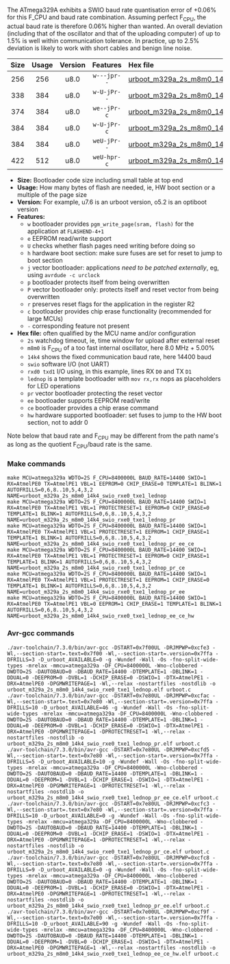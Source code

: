 The ATmega329A exhibits a SWIO baud rate quantisation error of +0.06% for this F_CPU and baud rate combination. Assuming perfect F<sub>CPU</sub>, the actual baud rate is therefore 0.06% higher than wanted. An overall deviation (including that of the oscillator and that of the uploading computer) of up to 1.5% is well within communication tolerance. In practice, up to 2.5% deviation is likely to work with short cables and benign line noise.

|Size|Usage|Version|Features|Hex file|
|:-:|:-:|:-:|:-:|:--|
|256|256|u8.0|`w---jpr--`|[urboot_m329a_2s_m8m0_14k4_swio_rxe0_txe1_lednop.hex](https://raw.githubusercontent.com/stefanrueger/urboot.hex/main/mcus/atmega329a/watchdog_2_s/internal_oscillator_m%2B5.00%25/%2B8m000000_hz/%2B%2B14k4_baud/uart0_rxe0_txe1/lednop/urboot_m329a_2s_m8m0_14k4_swio_rxe0_txe1_lednop.hex)|
|338|384|u8.0|`w-U-jPr--`|[urboot_m329a_2s_m8m0_14k4_swio_rxe0_txe1_lednop_pr.hex](https://raw.githubusercontent.com/stefanrueger/urboot.hex/main/mcus/atmega329a/watchdog_2_s/internal_oscillator_m%2B5.00%25/%2B8m000000_hz/%2B%2B14k4_baud/uart0_rxe0_txe1/lednop/urboot_m329a_2s_m8m0_14k4_swio_rxe0_txe1_lednop_pr.hex)|
|374|384|u8.0|`we--jPr-c`|[urboot_m329a_2s_m8m0_14k4_swio_rxe0_txe1_lednop_pr_ee_ce.hex](https://raw.githubusercontent.com/stefanrueger/urboot.hex/main/mcus/atmega329a/watchdog_2_s/internal_oscillator_m%2B5.00%25/%2B8m000000_hz/%2B%2B14k4_baud/uart0_rxe0_txe1/lednop/urboot_m329a_2s_m8m0_14k4_swio_rxe0_txe1_lednop_pr_ee_ce.hex)|
|384|384|u8.0|`w-U-jPr-c`|[urboot_m329a_2s_m8m0_14k4_swio_rxe0_txe1_lednop_pr_ce.hex](https://raw.githubusercontent.com/stefanrueger/urboot.hex/main/mcus/atmega329a/watchdog_2_s/internal_oscillator_m%2B5.00%25/%2B8m000000_hz/%2B%2B14k4_baud/uart0_rxe0_txe1/lednop/urboot_m329a_2s_m8m0_14k4_swio_rxe0_txe1_lednop_pr_ce.hex)|
|384|384|u8.0|`weU-jPr--`|[urboot_m329a_2s_m8m0_14k4_swio_rxe0_txe1_lednop_pr_ee.hex](https://raw.githubusercontent.com/stefanrueger/urboot.hex/main/mcus/atmega329a/watchdog_2_s/internal_oscillator_m%2B5.00%25/%2B8m000000_hz/%2B%2B14k4_baud/uart0_rxe0_txe1/lednop/urboot_m329a_2s_m8m0_14k4_swio_rxe0_txe1_lednop_pr_ee.hex)|
|422|512|u8.0|`weU-hpr-c`|[urboot_m329a_2s_m8m0_14k4_swio_rxe0_txe1_lednop_ee_ce_hw.hex](https://raw.githubusercontent.com/stefanrueger/urboot.hex/main/mcus/atmega329a/watchdog_2_s/internal_oscillator_m%2B5.00%25/%2B8m000000_hz/%2B%2B14k4_baud/uart0_rxe0_txe1/lednop/urboot_m329a_2s_m8m0_14k4_swio_rxe0_txe1_lednop_ee_ce_hw.hex)|

- **Size:** Bootloader code size including small table at top end
- **Usage:** How many bytes of flash are needed, ie, HW boot section or a multiple of the page size
- **Version:** For example, u7.6 is an urboot version, o5.2 is an optiboot version
- **Features:**
  + `w` bootloader provides `pgm_write_page(sram, flash)` for the application at `FLASHEND-4+1`
  + `e` EEPROM read/write support
  + `U` checks whether flash pages need writing before doing so
  + `h` hardware boot section: make sure fuses are set for reset to jump to boot section
  + `j` vector bootloader: applications *need to be patched externally*, eg, using `avrdude -c urclock`
  + `p` bootloader protects itself from being overwritten
  + `P` vector bootloader only: protects itself and reset vector from being overwritten
  + `r` preserves reset flags for the application in the register R2
  + `c` bootloader provides chip erase functionality (recommended for large MCUs)
  + `-` corresponding feature not present
- **Hex file:** often qualified by the MCU name and/or configuration
  + `2s` watchdog timeout, ie, time window for upload after external reset
  + `m8m0` is F<sub>CPU</sub> of a too fast internal oscillator, here 8.0 MHz + 5.00%
  + `14k4` shows the fixed communication baud rate, here 14400 baud
  + `swio` software I/O (not UART)
  + `rxd0 txd1` I/O using, in this example, lines RX `D0` and TX `D1`
  + `lednop` is a template bootloader with `mov rx,rx` nops as placeholders for LED operations
  + `pr` vector bootloader protecting the reset vector
  + `ee` bootloader supports EEPROM read/write
  + `ce` bootloader provides a chip erase command
  + `hw` hardware supported bootloader: set fuses to jump to the HW boot section, not to addr 0


Note below that baud rate and F<sub>CPU</sub> may be different from the path name's as long as the quotient F<sub>CPU</sub>/baud rate is the same.

### Make commands
```
make MCU=atmega329a WDTO=2S F_CPU=8400000L BAUD_RATE=14400 SWIO=1 RX=AtmelPE0 TX=AtmelPE1 VBL=1 EEPROM=0 CHIP_ERASE=0 TEMPLATE=1 BLINK=1 AUTOFRILLS=0,6,8..10,5,4,3,2 NAME=urboot_m329a_2s_m8m0_14k4_swio_rxe0_txe1_lednop
make MCU=atmega329a WDTO=2S F_CPU=8400000L BAUD_RATE=14400 SWIO=1 RX=AtmelPE0 TX=AtmelPE1 VBL=1 PROTECTRESET=1 EEPROM=0 CHIP_ERASE=0 TEMPLATE=1 BLINK=1 AUTOFRILLS=0,6,8..10,5,4,3,2 NAME=urboot_m329a_2s_m8m0_14k4_swio_rxe0_txe1_lednop_pr
make MCU=atmega329a WDTO=2S F_CPU=8400000L BAUD_RATE=14400 SWIO=1 RX=AtmelPE0 TX=AtmelPE1 VBL=1 PROTECTRESET=1 EEPROM=1 CHIP_ERASE=1 TEMPLATE=1 BLINK=1 AUTOFRILLS=0,6,8..10,5,4,3,2 NAME=urboot_m329a_2s_m8m0_14k4_swio_rxe0_txe1_lednop_pr_ee_ce
make MCU=atmega329a WDTO=2S F_CPU=8400000L BAUD_RATE=14400 SWIO=1 RX=AtmelPE0 TX=AtmelPE1 VBL=1 PROTECTRESET=1 EEPROM=0 CHIP_ERASE=1 TEMPLATE=1 BLINK=1 AUTOFRILLS=0,6,8..10,5,4,3,2 NAME=urboot_m329a_2s_m8m0_14k4_swio_rxe0_txe1_lednop_pr_ce
make MCU=atmega329a WDTO=2S F_CPU=8400000L BAUD_RATE=14400 SWIO=1 RX=AtmelPE0 TX=AtmelPE1 VBL=1 PROTECTRESET=1 EEPROM=1 CHIP_ERASE=0 TEMPLATE=1 BLINK=1 AUTOFRILLS=0,6,8..10,5,4,3,2 NAME=urboot_m329a_2s_m8m0_14k4_swio_rxe0_txe1_lednop_pr_ee
make MCU=atmega329a WDTO=2S F_CPU=8400000L BAUD_RATE=14400 SWIO=1 RX=AtmelPE0 TX=AtmelPE1 VBL=0 EEPROM=1 CHIP_ERASE=1 TEMPLATE=1 BLINK=1 AUTOFRILLS=0,6,8..10,5,4,3,2 NAME=urboot_m329a_2s_m8m0_14k4_swio_rxe0_txe1_lednop_ee_ce_hw
```

### Avr-gcc commands
```
./avr-toolchain/7.3.0/bin/avr-gcc -DSTART=0x7f00UL -DRJMPWP=0xcfe3 -Wl,--section-start=.text=0x7f00 -Wl,--section-start=.version=0x7ffa -DFRILLS=3 -D_urboot_AVAILABLE=0 -g -Wundef -Wall -Os -fno-split-wide-types -mrelax -mmcu=atmega329a -DF_CPU=8400000L -Wno-clobbered -DWDTO=2S -DAUTOBAUD=0 -DBAUD_RATE=14400 -DTEMPLATE=1 -DBLINK=1 -DDUAL=0 -DEEPROM=0 -DVBL=1 -DCHIP_ERASE=0 -DSWIO=1 -DTX=AtmelPE1 -DRX=AtmelPE0 -DPGMWRITEPAGE=1 -Wl,--relax -nostartfiles -nostdlib -o urboot_m329a_2s_m8m0_14k4_swio_rxe0_txe1_lednop.elf urboot.c
./avr-toolchain/7.3.0/bin/avr-gcc -DSTART=0x7e80UL -DRJMPWP=0xcfac -Wl,--section-start=.text=0x7e80 -Wl,--section-start=.version=0x7ffa -DFRILLS=10 -D_urboot_AVAILABLE=46 -g -Wundef -Wall -Os -fno-split-wide-types -mrelax -mmcu=atmega329a -DF_CPU=8400000L -Wno-clobbered -DWDTO=2S -DAUTOBAUD=0 -DBAUD_RATE=14400 -DTEMPLATE=1 -DBLINK=1 -DDUAL=0 -DEEPROM=0 -DVBL=1 -DCHIP_ERASE=0 -DSWIO=1 -DTX=AtmelPE1 -DRX=AtmelPE0 -DPGMWRITEPAGE=1 -DPROTECTRESET=1 -Wl,--relax -nostartfiles -nostdlib -o urboot_m329a_2s_m8m0_14k4_swio_rxe0_txe1_lednop_pr.elf urboot.c
./avr-toolchain/7.3.0/bin/avr-gcc -DSTART=0x7e80UL -DRJMPWP=0xcfd5 -Wl,--section-start=.text=0x7e80 -Wl,--section-start=.version=0x7ffa -DFRILLS=5 -D_urboot_AVAILABLE=10 -g -Wundef -Wall -Os -fno-split-wide-types -mrelax -mmcu=atmega329a -DF_CPU=8400000L -Wno-clobbered -DWDTO=2S -DAUTOBAUD=0 -DBAUD_RATE=14400 -DTEMPLATE=1 -DBLINK=1 -DDUAL=0 -DEEPROM=1 -DVBL=1 -DCHIP_ERASE=1 -DSWIO=1 -DTX=AtmelPE1 -DRX=AtmelPE0 -DPGMWRITEPAGE=1 -DPROTECTRESET=1 -Wl,--relax -nostartfiles -nostdlib -o urboot_m329a_2s_m8m0_14k4_swio_rxe0_txe1_lednop_pr_ee_ce.elf urboot.c
./avr-toolchain/7.3.0/bin/avr-gcc -DSTART=0x7e80UL -DRJMPWP=0xcfc3 -Wl,--section-start=.text=0x7e80 -Wl,--section-start=.version=0x7ffa -DFRILLS=10 -D_urboot_AVAILABLE=0 -g -Wundef -Wall -Os -fno-split-wide-types -mrelax -mmcu=atmega329a -DF_CPU=8400000L -Wno-clobbered -DWDTO=2S -DAUTOBAUD=0 -DBAUD_RATE=14400 -DTEMPLATE=1 -DBLINK=1 -DDUAL=0 -DEEPROM=0 -DVBL=1 -DCHIP_ERASE=1 -DSWIO=1 -DTX=AtmelPE1 -DRX=AtmelPE0 -DPGMWRITEPAGE=1 -DPROTECTRESET=1 -Wl,--relax -nostartfiles -nostdlib -o urboot_m329a_2s_m8m0_14k4_swio_rxe0_txe1_lednop_pr_ce.elf urboot.c
./avr-toolchain/7.3.0/bin/avr-gcc -DSTART=0x7e80UL -DRJMPWP=0xcfc8 -Wl,--section-start=.text=0x7e80 -Wl,--section-start=.version=0x7ffa -DFRILLS=9 -D_urboot_AVAILABLE=0 -g -Wundef -Wall -Os -fno-split-wide-types -mrelax -mmcu=atmega329a -DF_CPU=8400000L -Wno-clobbered -DWDTO=2S -DAUTOBAUD=0 -DBAUD_RATE=14400 -DTEMPLATE=1 -DBLINK=1 -DDUAL=0 -DEEPROM=1 -DVBL=1 -DCHIP_ERASE=0 -DSWIO=1 -DTX=AtmelPE1 -DRX=AtmelPE0 -DPGMWRITEPAGE=1 -DPROTECTRESET=1 -Wl,--relax -nostartfiles -nostdlib -o urboot_m329a_2s_m8m0_14k4_swio_rxe0_txe1_lednop_pr_ee.elf urboot.c
./avr-toolchain/7.3.0/bin/avr-gcc -DSTART=0x7e00UL -DRJMPWP=0xcf9f -Wl,--section-start=.text=0x7e00 -Wl,--section-start=.version=0x7ffa -DFRILLS=10 -D_urboot_AVAILABLE=90 -g -Wundef -Wall -Os -fno-split-wide-types -mrelax -mmcu=atmega329a -DF_CPU=8400000L -Wno-clobbered -DWDTO=2S -DAUTOBAUD=0 -DBAUD_RATE=14400 -DTEMPLATE=1 -DBLINK=1 -DDUAL=0 -DEEPROM=1 -DVBL=0 -DCHIP_ERASE=1 -DSWIO=1 -DTX=AtmelPE1 -DRX=AtmelPE0 -DPGMWRITEPAGE=1 -Wl,--relax -nostartfiles -nostdlib -o urboot_m329a_2s_m8m0_14k4_swio_rxe0_txe1_lednop_ee_ce_hw.elf urboot.c
```

